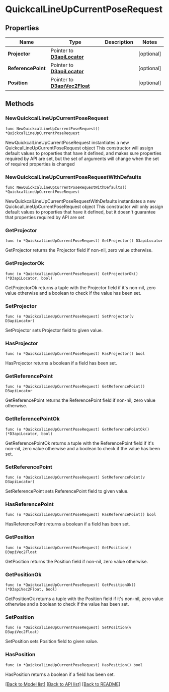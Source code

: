 # QuickcalLineUpCurrentPoseRequest

## Properties

Name | Type | Description | Notes
------------ | ------------- | ------------- | -------------
**Projector** | Pointer to [**D3apiLocator**](D3apiLocator.md) |  | [optional] 
**ReferencePoint** | Pointer to [**D3apiLocator**](D3apiLocator.md) |  | [optional] 
**Position** | Pointer to [**D3apiVec2Float**](D3apiVec2Float.md) |  | [optional] 

## Methods

### NewQuickcalLineUpCurrentPoseRequest

`func NewQuickcalLineUpCurrentPoseRequest() *QuickcalLineUpCurrentPoseRequest`

NewQuickcalLineUpCurrentPoseRequest instantiates a new QuickcalLineUpCurrentPoseRequest object
This constructor will assign default values to properties that have it defined,
and makes sure properties required by API are set, but the set of arguments
will change when the set of required properties is changed

### NewQuickcalLineUpCurrentPoseRequestWithDefaults

`func NewQuickcalLineUpCurrentPoseRequestWithDefaults() *QuickcalLineUpCurrentPoseRequest`

NewQuickcalLineUpCurrentPoseRequestWithDefaults instantiates a new QuickcalLineUpCurrentPoseRequest object
This constructor will only assign default values to properties that have it defined,
but it doesn't guarantee that properties required by API are set

### GetProjector

`func (o *QuickcalLineUpCurrentPoseRequest) GetProjector() D3apiLocator`

GetProjector returns the Projector field if non-nil, zero value otherwise.

### GetProjectorOk

`func (o *QuickcalLineUpCurrentPoseRequest) GetProjectorOk() (*D3apiLocator, bool)`

GetProjectorOk returns a tuple with the Projector field if it's non-nil, zero value otherwise
and a boolean to check if the value has been set.

### SetProjector

`func (o *QuickcalLineUpCurrentPoseRequest) SetProjector(v D3apiLocator)`

SetProjector sets Projector field to given value.

### HasProjector

`func (o *QuickcalLineUpCurrentPoseRequest) HasProjector() bool`

HasProjector returns a boolean if a field has been set.

### GetReferencePoint

`func (o *QuickcalLineUpCurrentPoseRequest) GetReferencePoint() D3apiLocator`

GetReferencePoint returns the ReferencePoint field if non-nil, zero value otherwise.

### GetReferencePointOk

`func (o *QuickcalLineUpCurrentPoseRequest) GetReferencePointOk() (*D3apiLocator, bool)`

GetReferencePointOk returns a tuple with the ReferencePoint field if it's non-nil, zero value otherwise
and a boolean to check if the value has been set.

### SetReferencePoint

`func (o *QuickcalLineUpCurrentPoseRequest) SetReferencePoint(v D3apiLocator)`

SetReferencePoint sets ReferencePoint field to given value.

### HasReferencePoint

`func (o *QuickcalLineUpCurrentPoseRequest) HasReferencePoint() bool`

HasReferencePoint returns a boolean if a field has been set.

### GetPosition

`func (o *QuickcalLineUpCurrentPoseRequest) GetPosition() D3apiVec2Float`

GetPosition returns the Position field if non-nil, zero value otherwise.

### GetPositionOk

`func (o *QuickcalLineUpCurrentPoseRequest) GetPositionOk() (*D3apiVec2Float, bool)`

GetPositionOk returns a tuple with the Position field if it's non-nil, zero value otherwise
and a boolean to check if the value has been set.

### SetPosition

`func (o *QuickcalLineUpCurrentPoseRequest) SetPosition(v D3apiVec2Float)`

SetPosition sets Position field to given value.

### HasPosition

`func (o *QuickcalLineUpCurrentPoseRequest) HasPosition() bool`

HasPosition returns a boolean if a field has been set.


[[Back to Model list]](../README.md#documentation-for-models) [[Back to API list]](../README.md#documentation-for-api-endpoints) [[Back to README]](../README.md)


